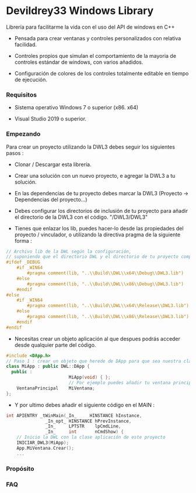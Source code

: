 # Devildrey33 Windows Library
Librería para facilitarme la vida con el uso del API de windows en C++

* Pensada para crear ventanas y controles personalizados con relativa facilidad.

* Controles propios que simulan el comportamiento de la mayoria de controles estándar de windows, con varios añadidos.

* Configuración de colores de los controles totalmente editable en tiempo de ejecución.


### Requisitos

* Sistema operativo Windows 7 o superior (x86. x64)

* Visual Studio 2019 o superior.

### Empezando

Para crear un proyecto utilizando la DWL3 debes seguir los siguientes pasos :

* Clonar / Descargar esta librería.

* Crear una solución con un nuevo proyecto, e agregar la DWL3 a tu solución.

* En las dependencias de tu proyecto debes marcar la DWL3 (Proyecto -> Dependencias del proyecto...)

* Debes configurar los directorios de inclusión de tu proyecto para añadir el directorio de la DWL3 con el código. "/DWL3/DWL3"

* Tienes que enlazar los lib, puedes hacer-lo desde las propiedades del proyecto / vinculador, o utilizando la directiva pragma de la siguiente forma :
```c++
// Archivo lib de la DWL según la configuración,
// suponiendo que el directorio DWL y el directorio de tu proyecto comparten el mismo directorio padre.
#ifdef _DEBUG
    #if _WIN64
        #pragma comment(lib, "..\\Build\\DWL\\x64\\Debug\\DWL3.lib")
    #else
        #pragma comment(lib, "..\\Build\\DWL\\x86\\Debug\\DWL3.lib")
    #endif
#else
    #if _WIN64
        #pragma comment(lib, "..\\Build\\DWL\\x64\\Release\\DWL3.lib")
    #else
        #pragma comment(lib, "..\\Build\\DWL\\x86\\Release\\DWL3.lib")
    #endif
#endif
```

* Necesitas crear un objeto aplicación al que despues podrás acceder desde qualquier parte del código.
```c++
#include <DApp.h>
// Paso 1 : crear un objeto que herede de DApp para que sea nuestra clase aplicación
class MiApp : public DWL::DApp {
  public :
                        MiApp(void) { };
                        // Por ejemplo puedes añadir tu ventana principal dentro de esta clase
	VentanaPrincipal	MiVentana;
};
```

* Y por ultimo debes añadir el siguiente código en el MAIN :
```c++
int APIENTRY _tWinMain(_In_     HINSTANCE hInstance, 
		       _In_opt_ HINSTANCE hPrevInstance,
		       _In_     LPTSTR    lpCmdLine, 
		       _In_     int       nCmdShow) {
	// Inicio la DWL con la clase aplicación de este proyecto
	INICIAR_DWL3(MiApp);
	App.MiVentana.Crear();
	...
```
 
### Propósito
 
 

### FAQ
